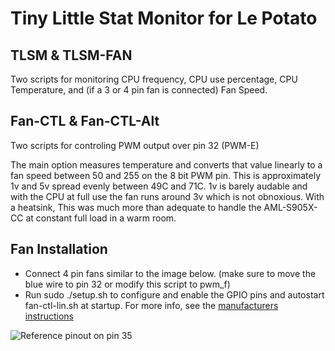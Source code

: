 # Tiny Little Stat Monitor for Le Potato

TLSM & TLSM-FAN
--------------------------------------
Two scripts for monitoring CPU frequency, CPU use percentage, CPU Temperature, and (if a 3 or 4 pin fan is connected) Fan Speed.


Fan-CTL & Fan-CTL-Alt
--------------------------------------
Two scripts for controling PWM output over pin 32 (PWM-E)

The main option measures temperature and converts that value linearly to a fan speed between 50 and 255 on the 8 bit PWM pin.  This is approximately 1v and 5v spread evenly between 49C and 71C.  1v is barely audable and with the CPU at full use the fan runs around 3v which is not obnoxious.  With a heatsink, This was much more than adequate to handle the AML-S905X-CC at constant full load in a warm room.


Fan Installation
--------------------------------------
* Connect 4 pin fans similar to the image below.  (make sure to move the blue wire to pin 32 or modify this script to pwm_f)
* Run sudo ./setup.sh to configure and enable the GPIO pins and autostart fan-ctl-lin.sh at startup.
For more info, see the [manufacturers instructions](https://hub.libre.computer/t/how-to-read-and-control-pwm-fan-speed-on-aml-s905x-cc/541)

![Reference pinout on pin 35](https://hub.libre.computer/uploads/db1613/original/2X/c/c8d7387f5f0af578b266ec8915fb52f3f289ced3.jpeg "Le Potato reference pinout")


